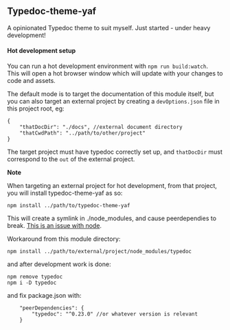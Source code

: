 ## Typedoc-theme-yaf

A opinionated Typedoc theme to suit myself.
Just started - under heavy development!

#### Hot development setup

You can run a hot development environment with `npm run build:watch`.  
This will open a hot browser window which will update with your changes to code and assets.

The default mode is to target the documentation of this module itself, but you can also target an external project by creating a `devOptions.json` file in this project root, eg:
```jsonc
{
	"thatDocDir": "./docs", //external document directory
	"thatCwdPath": "../path/to/other/project"
}
```
The target project must have typedoc correctly set up, and `thatDocDir` must correspond to the `out` of the external project.

**Note**

When targeting an external project for hot development, from that project, you will install typedoc-theme-yaf as so:
```
npm install ../path/to/typedoc-theme-yaf
```

This will create a symlink in ./node_modules,  and cause peerdependies to break. [This is an issue with node](https://github.com/npm/npm/issues/5875).

Workaround from this module directory:
```
npm install ../path/to/external/project/node_modules/typedoc
```

and after development work is done:
```
npm remove typedoc
npm i -D typedoc
```
and fix package.json with:
```jsonc
	"peerDependencies": {
		"typedoc": "^0.23.0" //or whatever version is relevant
	}
```